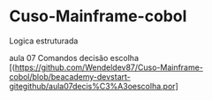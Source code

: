 # Cuso-Mainframe-cobol

Logica estruturada

aula 07 Comandos decisão escolha
[(https://github.com/Wendeldev87/Cuso-Mainframe-cobol/blob/beacademy-devstart-gitegithub/aula07decis%C3%A3oescolha.por]

